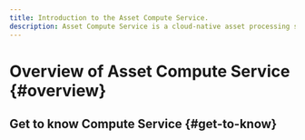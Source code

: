 ```yaml
---
title: Introduction to the Asset Compute Service.
description: Asset Compute Service is a cloud-native asset processing service that helps reduce complexity and improves scalability.
---
```


# Overview of Asset Compute Service {#overview}

<!-- 
* Overview of architecture.
-->

## Get to know Compute Service {#get-to-know}

<!-- 
* Borrow from/link back Firefly docs?
* Explain important transactions/handshakes?
* How does it work? Flow of assets/control?
* Illustrations
* Exceptions? Limitations?
* Things to remember for devs.

-->
